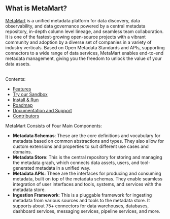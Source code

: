 
## What is MetaMart?

[MetaMart](https://meta-mart.org/)  is a unified metadata platform for data discovery, data observability, and data governance powered by a central metadata repository, in-depth column level lineage, and seamless team collaboration. It is one of the fastest-growing open-source projects with a vibrant community and adoption by a diverse set of companies in a variety of industry verticals. Based on Open Metadata Standards and APIs, supporting connectors to a wide range of data services, MetaMart enables end-to-end metadata management, giving you the freedom to unlock the value of your data assets.


<br />
Contents:

- [Features](#key-features-of-metamart)
- [Try our Sandbox](#try-our-sandbox)
- [Install & Run](#install-and-run-metamart)
- [Roadmap](https://docs.meta-mart.org/v1.3.x/roadmap)
- [Documentation and Support](#documentation-and-support)
- [Contributors](#contributors)

MetaMart Consists of Four Main Components:
- **Metadata Schemas**: These are the core definitions and vocabulary for metadata based on common abstractions and types. They also allow for custom extensions and properties to suit different use cases and domains.
- **Metadata Store**: This is the central repository for storing and managing the metadata graph, which connects data assets, users, and tool-generated metadata in a unified way.
- **Metadata APIs**: These are the interfaces for producing and consuming metadata, built on top of the metadata schemas. They enable seamless integration of user interfaces and tools, systems, and services with the metadata store.
- **Ingestion Framework**: This is a pluggable framework for ingesting metadata from various sources and tools to the metadata store. It supports about 75+ connectors for data warehouses, databases, dashboard services, messaging services, pipeline services, and more.
